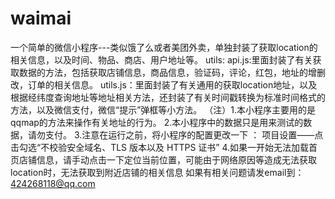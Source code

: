 # waimai
一个简单的微信小程序---类似饿了么或者美团外卖，单独封装了获取location的相关信息，以及时间、物品、商店、用户地址等。
utils:
    api.js:里面封装了有关获取数据的方法，包括获取店铺信息，商品信息，验证码，评论，红包，地址的增删改，订单的相关信息。
    utils.js：里面封装了有关通用的获取location地址，以及根据经纬度查询地址等地址相关方法，还封装了有关时间戳转换为标准时间格式的方法，以及微信支付，微信“提示”弹框等小方法。
    （注）1.本小程序主要用的是qqmap的方法来操作有关地址的行为。
         2.本小程序中的数据只是用来测试的数据，请勿支付。
         3.注意在运行之前，将小程序的配置更改一下 ：  项目设置——点击勾选“不校验安全域名、TLS 版本以及 HTTPS 证书”
         4.如果一开始无法加载首页店铺信息，请手动点击一下定位当前位置，可能由于网络原因等造成无法获取location时，无法获取到附近店铺的相关信息
如果有相关问题请发email到：424268118@qq.com
